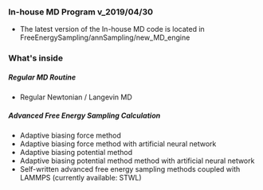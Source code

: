 ### In-house MD Program v_2019/04/30
* The latest version of the In-house MD code is located in FreeEnergySampling/annSampling/new_MD_engine

### What's inside 
##### Regular MD Routine
* Regular Newtonian / Langevin MD
##### Advanced Free Energy Sampling Calculation
* Adaptive biasing force method 
* Adaptive biasing force method with artificial neural network 
* Adaptive biasing potential method 
* Adaptive biasing potential method method with artificial neural network
* Self-written advanced free energy sampling methods coupled with LAMMPS (currently available: STWL)

